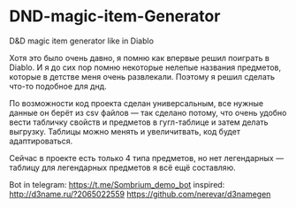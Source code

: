 # DND-magic-item-Generator
D&amp;D magic item generator like in Diablo

Хотя это было очень давно, я помню как впервые решил поиграть в Diablo. И я до сих пор помню некоторые нелепые названия предметов, которые в детстве меня очень развлекали. Поэтому я решил сделать что-то подобное для днд.

По возможности код проекта сделан универсальным, все нужные данные он берёт из csv файлов — так сделано потому, что очень удобно вести табличку свойств и предметов в гугл-таблице и затем делать выгрузку. Таблицы можно менять и увеличитвать, код будет адаптироваться.

Сейчас в проекте есть только 4 типа предметов, но нет легендарных — таблицу для легендарных предметов я всё ещё составляю.

Bot in telegram: https://t.me/Sombrium_demo_bot
inspired: http://d3name.ru/?2065022559
https://github.com/nerevar/d3namegen

